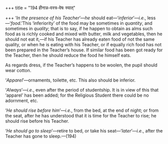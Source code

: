 +++
title = "194 हीनान्न-वस्त्र-वेषः स्यात्"

+++
‘*In the presence of his Teacher*’—*he* should eat—‘*inferior*’—*i.e*.,
less—‘*food*.’This ‘inferiority’ of the food may be sometimes in
*quantity*, and sometimes in *quality*; that is to say, if he happen to
obtain as alms such food as is richly cooked and mixed with butter, milk
and vegetables, then he should not eat it,—if his Teacher has already
eaten food of not the same quality, or when he is eating with his
Teacher, or if equally rich food has not been prepared in the Teacher’s
house. If similar food has been got ready for the Teacher, then he
should reduce the food he himself eats.

As regards dress, if the Teacher’s happens to be woolen, the pupil
should wear cotton.

‘*Apparel*’—ornaments, toilette, etc. This also should be inferior.

‘*Always*’—*i.e*., even after the period of studentship. It is in view
of this that ‘apparel’ has been added; for the Religious Student there
could be no adornment, etc.

‘*He should rise before him*’—*i.e*., from the bed, at the end of night;
or from the seat, after he has understood that it is time for the
Teacher to rise; he should rise before his Teacher.

‘*He should go to sleep*’—retire to bed, or take his
seat—‘*later*’—*i.e*., after the Teacher has gone to sleep.—(194)


